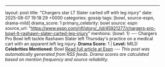 ---
layout: post
title: "Chargers star LT Slater carted off with leg injury"
date: 2025-08-07 19:18:29 +0000
categories: gossip
tags: [bowl, source-espn, drama-mild]
drama_score: 1
primary_celebrity: bowl
source: espn
source_url: "https://www.espn.com/nfl/story/_/id/45921277/chargers-pro-bowl-lt-rashawn-slater-carted-leg-injury"
mentions: {bowl: 1} --- Chargers Pro Bowl left tackle Rashawn Slater left Thursday's practice on a medical cart with an apparent left leg injury. **Drama Score:** 1 | **Level:** MILD **Celebrities Mentioned:** Bowl [Read full article at Espn](https://www.espn.com/nfl/story/_/id/45921277/chargers-pro-bowl-lt-rashawn-slater-carted-leg-injury) --- *This post was automatically generated from RSS feeds. Drama scores are calculated based on mention frequency and source reliability.*
